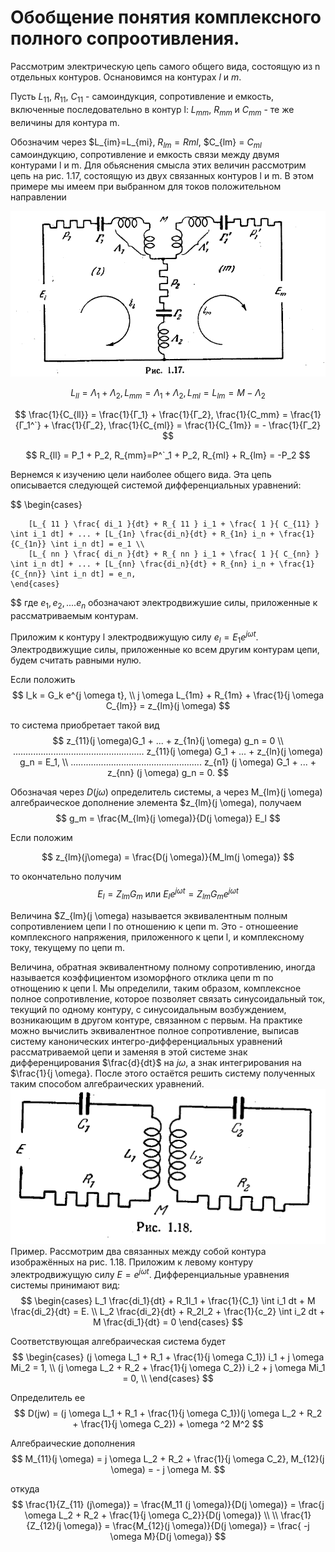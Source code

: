 # Обобщение понятия комплексного полного сопроотивления.

Рассмотрим электрическую цепь самого общего вида, состоящую из n отдельных контуров. Оснановимся на контурах $l$ и $m$.

Пусть $L_11$, $R_11$, $C_11$ - самоиндукция, сопротивление и емкость, включенные последовательно в контур l: $L_{mm}$, $R_{mm}$ и $C_{mm}$ - те же величины для контура m.

Обозначим через $L_{im}=L_{mi}, $R_{lm} = R{ml}$, $C_{lm} = $C_{ml}$ самоиндукцию, сопротивление и емкость связи между двумя контурами l и m. Для обьяснения смысла этих величин рассмотрим цепь на рис. 1.17, состоящую из двух связанных контуров l и m. В этом примере мы имеем при выбранном для токов положительном направлении

![](../../Картинки/Рис%201.17.png)

$$
    L_{ll} = \Lambda_1 + \Lambda_2, L_{mm}=\Lambda_1 + \Lambda_2, L_{ml} = L_{lm} = M - \Lambda_2
$$

$$
    \frac{1}{C_{ll}} = \frac{1}{Г_1} + \frac{1}{Г_2},
    \frac{1}{C_mm} = \frac{1}{Г_1^`} + \frac{1}{Г_2}, \frac{1}{C_{ml}} = \frac{1}{C_{1m}} = - \frac{1}{Г_2} 
$$

$$
    R_{ll} = P_1 + P_2, R_{mm}=P^`_1 + P_2, R_{ml} + R_{lm} = -P_2
$$

Вернемся к изучению цели наиболее общего вида. Эта цепь описывается следующей системой дифференциальных уравнений:

$$
    \begin{cases}

        [L_{ 11 } \frac{ di_1 }{dt} + R_{ 11 } i_1 + \frac{ 1 }{ C_{11} } \int i_1 dt] + ... + [L_{1n} \frac{di_n}{dt} + R_{1n} i_n + \frac{1}{C_{1n}} \int i_n dt] = e_1 \\ 
        [L_{ nn } \frac{ di_n }{dt} + R_{ nn } i_1 + \frac{ 1 }{ C_{nn} } \int i_n dt] + ... + [L_{nn} \frac{di_n}{dt} + R_{nn} i_n + \frac{1}{C_{nn}} \int i_n dt] = e_n,
    \end{cases}
$$
где $e_1,e_2,....e_n$ обозначают электродвижушие силы, приложенные к рассматриваемым контурам.

Приложим к контуру l электродвижущую силу $e_l = E_1 e^{j \omega t}$. Электродвижущие силы, приложенные ко всем другим контурам цепи, будем считать равными нулю.

Если положить
$$
    l_k = G_k e^{j \omega t}, \\ 
    j \omega L_{1m} + R_{1m} + \frac{1}{j \omega C_{lm}} = z_{lm}(j \omega)
$$

то система приобретает такой вид
$$
    z_{11}(j \omega)G_1 + ... + z_{1n}(j \omega) g_n = 0 \\ 
    ....................................................
    z_{11}(j \omega) G_1 + ... + z_{ln}(j \omega) g_n = E_1, \\ 
    ....................................................
    z_{n1} (j \omega) G_1 + ... + z_{nn} (j \omega) g_n = 0.
$$

Обозначая через $D(j \omega)$ определитель системы, а через M_{lm}(j \omega) алгебраическое дополнение элемента $z_{lm}(j \omega), получаем
$$
    g_m = \frac{M_{lm}(j \omega)}{D(j \omega)} E_l
$$

Если положим

$$
    z_{lm}(j\omega) = \frac{D(j \omega)}{M_lm(j \omega)}
$$

то окончательно получим
$$
    E_l = Z_{lm}G_m\text{ или } E_le^{j \omega t} = Z_{lm} G_m e^{j \omega t}
$$

Величина $Z_{lm}(j \omega) называется эквивалентным полным сопротивлением цепи l по отношению к цепи m. Это - отношеение комплексного напряжения, приложенного к цепи l, и комплексному току, текущему по цепи m.

Величина, обратная эквивалентному полному сопротивлению, иногда называется коэффициентом изоморфного отклика цепи m по отнощению к цепи l. Мы определили, таким образом, комплексное полное сопротивление, которое позволяет связать синусоидальный ток, текущий по одному контуру, с синусоидальным возбуждением, возникающим в другом контуре, связанном с первым. На практике можно вычислить эквивалентное полное сопротивление, выписав систему канонических интегро-дифференциальных уравнений рассматриваемой цепи и заменяя в этой системе знак дифференцирования $\frac{d}{dt}$ на $j \omega$, а знак интегрирования на $\frac{1}{j \omega}. После этого остаётся решить систему полученных таким способом алгебраических уравнений.
![](../../Картинки/Рис.1.18.png)
Пример. Рассмотрим два связанных между собой контура изображённых на рис. 1.18. Приложим к левому контуру электродвижущую силу $E=e^{j \omega t}$. Дифференциальные уравнения системы принимают вид:
$$
    \begin{cases}
        L_1 \frac{di_1}{dt} + R_1l_1 + \frac{1}{C_1} \int i_1 dt + M \frac{di_2}{dt} = E.
        \\ 
        L_2 \frac{di_2}{dt} + R_2l_2 + \frac{1}{c_2} \int i_2 dt + M \frac{di_1}{dt} = 0
    \end{cases}
$$

Соответствующая алгебраическая система будет
$$
    \begin{cases}
        (j \omega L_1 + R_1 + \frac{1}{j \omega C_1}) i_1 + j \omega Mi_2 = 1, \\ 
        (j \omega L_2 + R_2 + \frac{1}{j \omega C_2}) i_2 + j \omega Mi_1 = 0, \\ 
    \end{cases}
$$

Определитель ее 
$$
    D(jw) = (j \omega L_1 + R_1 + \frac{1}{j \omega C_1})(j \omega L_2 + R_2 + \frac{1}{j \omega C_2}) + \omega ^2 M^2
$$

Алгебраические дополнения
$$
    M_{11}(j \omega) = j \omega L_2 + R_2 + \frac{1}{j \omega C_2},
    M_{12}(j \omega) = - j \omega M.
$$

откуда
$$
    \frac{1}{Z_{11} (j\omega)} = \frac{M_11 (j \omega)}{D(j \omega)} = \frac{j \omega L_2 + R_2 + \frac{1}{j    \omega C_2}}{D(j \omega)}
    \\ 
    \\ 
    \frac{1}{Z_{12}(j \omega)} = \frac{M_{12}(j \omega)}{D(j \omega)} = \frac{ -j \omega M}{D(j \omega)}
$$
